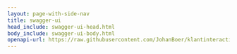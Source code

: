 ```yaml
---
layout: page-with-side-nav
title: swagger-ui
head_include: swagger-ui-head.html
body_include: swagger-ui-body.html
openapi-url: https://raw.githubusercontent.com/JohanBoer/klantinteracties/main/docs/api_familie_x/variant2/openapi.yaml
---
```

<div id="swagger-ui"></div>
